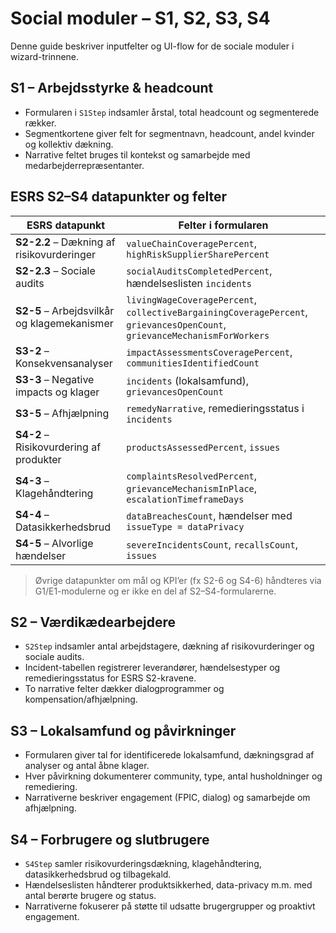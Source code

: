 # Social moduler – S1, S2, S3, S4

Denne guide beskriver inputfelter og UI-flow for de sociale moduler i wizard-trinnene.

<a id="s1-headcount"></a>

## S1 – Arbejdsstyrke & headcount

- Formularen i `S1Step` indsamler årstal, total headcount og segmenterede rækker.
- Segmentkortene giver felt for segmentnavn, headcount, andel kvinder og kollektiv dækning.
- Narrative feltet bruges til kontekst og samarbejde med medarbejderrepræsentanter.

<a id="esrs-mapping"></a>

## ESRS S2–S4 datapunkter og felter

| ESRS datapunkt | Felter i formularen |
| -------------- | ------------------- |
| **S2-2.2** – Dækning af risikovurderinger | `valueChainCoveragePercent`, `highRiskSupplierSharePercent` |
| **S2-2.3** – Sociale audits | `socialAuditsCompletedPercent`, hændelseslisten `incidents` |
| **S2-5** – Arbejdsvilkår og klagemekanismer | `livingWageCoveragePercent`, `collectiveBargainingCoveragePercent`, `grievancesOpenCount`, `grievanceMechanismForWorkers` |
| **S3-2** – Konsekvensanalyser | `impactAssessmentsCoveragePercent`, `communitiesIdentifiedCount` |
| **S3-3** – Negative impacts og klager | `incidents` (lokalsamfund), `grievancesOpenCount` |
| **S3-5** – Afhjælpning | `remedyNarrative`, remedieringsstatus i `incidents` |
| **S4-2** – Risikovurdering af produkter | `productsAssessedPercent`, `issues` |
| **S4-3** – Klagehåndtering | `complaintsResolvedPercent`, `grievanceMechanismInPlace`, `escalationTimeframeDays` |
| **S4-4** – Datasikkerhedsbrud | `dataBreachesCount`, hændelser med `issueType = dataPrivacy` |
| **S4-5** – Alvorlige hændelser | `severeIncidentsCount`, `recallsCount`, `issues` |

> Øvrige datapunkter om mål og KPI’er (fx S2-6 og S4-6) håndteres via G1/E1-modulerne og er ikke en del af S2–S4-formularerne.

<a id="s2-vaerdikaede"></a>

## S2 – Værdikædearbejdere

- `S2Step` indsamler antal arbejdstagere, dækning af risikovurderinger og sociale audits.
- Incident-tabellen registrerer leverandører, hændelsestyper og remedieringsstatus for ESRS S2-kravene.
- To narrative felter dækker dialogprogrammer og kompensation/afhjælpning.

<a id="s3-lokalsamfund"></a>

## S3 – Lokalsamfund og påvirkninger

- Formularen giver tal for identificerede lokalsamfund, dækningsgrad af analyser og antal åbne klager.
- Hver påvirkning dokumenterer community, type, antal husholdninger og remediering.
- Narrativerne beskriver engagement (FPIC, dialog) og samarbejde om afhjælpning.

<a id="s4-forbrugere"></a>

## S4 – Forbrugere og slutbrugere

- `S4Step` samler risikovurderingsdækning, klagehåndtering, datasikkerhedsbrud og tilbagekald.
- Hændelseslisten håndterer produktsikkerhed, data-privacy m.m. med antal berørte brugere og status.
- Narrativerne fokuserer på støtte til udsatte brugergrupper og proaktivt engagement.
